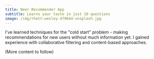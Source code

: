 ```yaml
---
title: Beer Recommender App
subtitle: Learns your taste in just 10 questions
image: /img/rhett-wesley-479644-unsplash.jpg
---
```


I've learned techniques for the "cold start" problem - making recommendations for new users without much information yet. I gained experience with collaborative filtering and content-based approaches.

(More content to follow)
